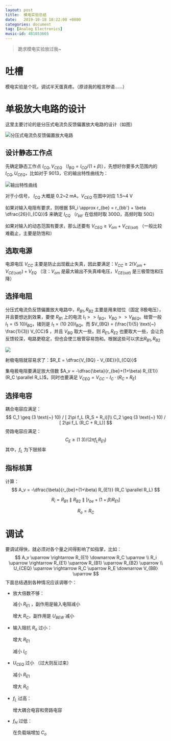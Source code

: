 ```yaml
---
layout: post
title:  模电实验总结
date:   2019-10-18 18:22:00 +0800
categories: document
tag: [Analog Electronics]
music-id: 481853665
---
```


> 跪求模电实验放过我~

<!-- more -->

# 吐槽

模电实验是个坑，调试半天蛋真疼。（原谅我的粗言秽语……）



# 单极放大电路的设计

这里主要讨论的是分压式电流负反馈偏置放大电路的设计（如图）

![分压式电流负反馈偏置放大电路](http://image.cntronics.com/kbupload/kb_1358308660.jpg )

## 设计静态工作点

先确定静态工作点 $I_{CQ}, V_{CEQ}$ （$I_{BQ} = I_{CQ}/(1+\beta)$），先想好你要多大范围内的 $I_{CQ}, U_{CEQ}$，比如对于 9013，它的输出特性曲线为：

![输出特性曲线](http://cache.amobbs.com/bbs_upload782111/files_25/ourdev_529061.GIF)

对于小信号， $I_{CQ}$ 大概是 0.2~2 mA，$V_{CEQ}$ 在图中对应 1.5~4 V

如果对输入电阻有要求，则根据 $R_i \approx r_{be} = r_{bb'} + \beta \dfrac{26}{I_{CQ}}$ 来确定 $I_{CQ}$ （$r_{bb'}$ 在低频时取 300Ω，高频时取 50Ω）

如果对输入的动态范围有要求，那么还要有 $V_{CEQ} \geq V_{om} + V_{CE(sat)}$ （一般比较难截止，主要是防饱和）



## 选取电源

电源电压 $V_{CC}$ 主要是防止出现截止失真，因此要满足：$V_{CC} \geq 2(V_{om} + V_{CE(sat)}) + V_{EQ}$ （注：$V_{om}$ 是最大输出不失真峰电压，$V_{CE(sat)}$ 是三极管饱和压降）



## 选择电阻

分压式电流负反馈偏置放大电路中，$R_{B1}, R_{B2}$ 主要是用来钳位（固定 B极电压），并且要想达到效果，要使 $R_{B1}$ 上的电流 $I_1 >> I_{BQ}$，$V_{BQ} >> V_{BEQ}$。硅管一般 $I_1 = (5\text{~}10) I_{BQ}$，锗则是 $I_1 = (10\text{~}20) I_{BQ}$。而 $V_{BQ} = (\frac{1}{5} \text{~} \frac{1}{3}) V_{CC}$ ，并且 $V_{BQ}$ 取大一些，则 $R_{E1}, R_{E2}$ 也要取大一些，会让负反馈较深，电路更稳定，但也会使三极管容易饱和。根据这些可以求出$R_{B1}, R_{B2}$

![](http://image.cntronics.com/kbupload/kb_1358308660.jpg)

射极电阻就容易求了：$R_E = \dfrac{V_{BQ} - V_{BE}}{I_{CQ}}$

集电极电阻要满足放大倍数 $A_v = -\dfrac{\beta}{r_{be}+(1+\beta) R_{E1}} (R_C \parallel R_L)$，同时也要满足 $V_{CEQ}=V_{CC} - I_C \cdot (R_C + R_E)$



## 选择电容

耦合电容应满足：
$$
C_1 \geq (3 \text{~} 10) / [ 2\pi f_L (R_S + R_i)]\\
C_2 \geq (3 \text{~} 10) / [ 2\pi f_L (R_C + R_L)]
$$
旁路电容应满足：
$$
C_E \geq (1 \text{~} 3) / (2\pi f_L R_{E1})
$$
其中，$f_L$ 为下限频率



## 指标核算 

计算：
$$
A_v = -\dfrac{\beta}{r_{be}+(1+\beta) R_{E1}} (R_C \parallel R_L)
$$

$$
R_i = R_{B1} \parallel R_{B2} \parallel [r_{be}+(1+\beta)R_{E1}]
$$

$$
R_o = R_C
$$

# 调试

要调试得快，就必须对各个量之间得影响了如指掌，比如：
$$
A_v \uparrow \rightarrow R_{E1} \downarrow R_C \uparrow \\
R_i \uparrow \rightarrow R_{E1} \uparrow R_{B1} \uparrow R_{B2} \uparrow \\
U_{CEQ} \uparrow \rightarrow R_C \uparrow R_E \downarrow V_{BB} \uparrow
$$
下面总结遇到各种情况应该调哪个：

* 放大倍数不够：

  减小 $R_{E1}$ ，副作用是输入电阻减小

  增大 $R_C$，副作用是 $U_{BEW}$ 减小

* 输入阻抗 $R_o$ 过小：

  增大 $R_{E1}$

  减小 $I_C$

* $U_{CEQ}$ 过小                                                                                                                                                                                                                                                                                                                                                                                                                                                                                                                                                                                                                                                                                                                                                                                                                                                                                                                                                                                                                                                                                                                                                                                                                                                                                                                                                                                                                                                                                                                                                                                                                                                                                                                                                                                                                       （过大则反过来）

  减小 $R_{E1}$ 

  增大 $R_C$

* $f_L$ 过高：

  增大耦合电容和旁路电容

* $f_H$ 过低：

  在负载端增加 $C_o$

  